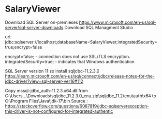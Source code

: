 # SalaryViewer

Download SQL Server on-premieses https://www.microsoft.com/en-us/sql-server/sql-server-downloads 
Download SQL Managment Studio

   url: jdbc:sqlserver://localhost;databaseName=SalaryViewer;integratedSecurity=true;encrypt=false

   encrypt=false; - connection does not use SSL/TLS encryption.
   integratedSecurity=true; - indicates that Windows authentication

SQL Server version 11 so install sqljdbc-11.2.3.0 
https://learn.microsoft.com/en-us/sql/connect/jdbc/release-notes-for-the-jdbc-driver?view=sql-server-ver16#112

Copy mssql-jdbc_auth-11.2.3.x64.dll from C:\Users\...\Downloads\sqljdbc_11.2.3.0_enu.zip\sqljdbc_11.2\enu\auth\x64
to C:\Program Files\Java\jdk-17\bin 
Source : https://stackoverflow.com/questions/6087819/jdbc-sqlserverexception-this-driver-is-not-configured-for-integrated-authentic